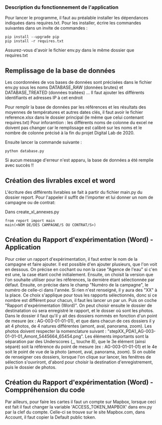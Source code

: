 ### Description du fonctionnement de l'application 

Pour lancer le programme, il faut au préalable installer les dépendances indiquées dans requires.txt.
Pour les installer, écrire les commandes suivantes dans un invite de commandes :
```
pip install --upgrade pip
pip install -r requires.txt
```
Assurez-vous d'avoir le fichier env.py dans le même dossier que requires.txt

## Remplissage de la base de données

Les coordonnées de vos bases de données sont précisées dans le fichier env.py sous les noms DATABASE_RAW (données brutes) et DATABASE_TREATED (données traitées) ... Il faut ajouter les différents identifiants et adresses IP à cet endroit

Pour remplir la base de données par les références et les résultats des moyennes de températures et autres dates clés, il faut avoir le fichier reference.xlsx dans le dossier principal (le même que celui contenant requires.txt)
Pour inforamtion : les différents noms de colonne du excel ne doivent pas changer car le remplissage est calibré sur les noms et le nombre de colonne précisé à la fin du projet Digital Lab de 2020.

Ensuite lancer la commande suivante :
```
python database.py
```
Si aucun message d'erreur n'est apparu, la base de données a été remplie avec succès !!


## Création des livrables excel et word

L'écriture des différents livrables se fait à partir du fichier main.py du dossier report.
Pour l'appeler il suffit de l'importer et lui donner un nom de campagne ou de contrat:

Dans create_xl_annexes.py
```
from report import main
main(<NOM DE/DES CAMPAGNE/S OU CONTRAT/S>)
```

## Création du Rapport d'expérimentation (Word) - Application

Pour créer un rapport d'expérimentation, il faut entrer le nom de la campagne et faire ajouter. Il est possible d'en ajouter plusieurs, que l'on voit en dessous. On précise en cochant ou non la case "Agence de l'eau" si c'en est une, la case étant coché initialement. Ensuite, on choisit la version que l'on souhaite utiliser pour les références, la dernière étant sélectionnée par défaut. Ensuite, on précise dans le champ "Numéro de la campagne", le numéro de celle-ci dans l'année. Si rien n'est renseigné, il y aura des "XX" à la place. Ce choix s'applique pour tous les rapports sélectionnés, donc si ce nombre est différent pour chacun, il faut les lancer un par un.
Puis on coche "Rapport d'expérimentation (Word)". On peut choisir ensuite le dossier de destinatation où sera enregistré le rapport, et le dosser où sont les photos. 
Dans le dossier il faut qu'il y ait des dossiers nommés en fonction d'un point de mesure (ex : AG-003-01-01-01), et que dans chacun de ces dossiers il y ait 4 photos, de 4 natures différentes (amont, aval, panorama, zoom). Les photos doivent respecter la nomenclature suivant : "stepXX_PDA1_AG-003-01-01-01_Amont_5445664_65454.png". Les éléments importants sont la séparation par des Underscores (_, touche 8), que le 3e élément (ainsi séparé) soit la référence du point de mesure (ex : AG-003-01-01-01) et le 4e soit le point de vue de la photo (amont, aval, panorama, zoom). 
Si on oublie de renseigner ces dossiers, lorsque l'on clique sur lancer, les fenêtres de sélection s'ouvriront, d'abord pour choisir la destination d'enregistrement, puis le dossier de photos.


##  Création du Rapport d'expérimentation (Word) - Comppréhension du code

Par ailleurs, pour faire les cartes il faut un compte sur Mapbox, lorsque ceci est fait il faut changer la variable 'ACCESS_TOKEN_MAPBOX' dans env.py par la clef du compte. Celle-ci se trouve sur le site Mapbox.com, dans Account, il faut copier la Default public token.